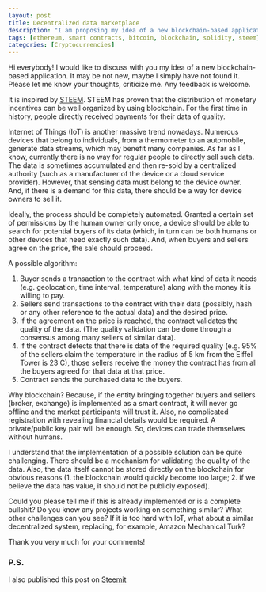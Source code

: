 ```yaml
---
layout: post
title: Decentralized data marketplace
description: "I am proposing my idea of a new blockchain-based application"
tags: [ethereum, smart contracts, bitcoin, blockchain, solidity, steem]
categories: [Cryptocurrencies]
---
```


Hi everybody! I would like to discuss with you my idea of a new blockchain-based application. It may be not new, maybe I simply have not found it. Please let me know your thoughts, criticize me. Any feedback is welcome.

It is inspired by <a href="https://steem.io/">STEEM</a>. STEEM has proven that the distribution of monetary incentives can be well organized by using blockchain. For the first time in history, people directly received payments for their data of quality.

Internet of Things (IoT) is another massive trend nowadays. Numerous devices that belong to individuals, from a thermometer to an automobile, generate data streams, which may benefit many companies. As far as I know, currently there is no way for regular people to directly sell such data. The data is sometimes accumulated and then re-sold by a centralized authority (such as a manufacturer of the device or a cloud service provider). However, that sensing data must belong to the device owner. And, if there is a demand for this data, there should be a way for device owners to sell it.

Ideally, the process should be completely automated. Granted a certain set of permissions by the human owner only once, a device should be able to search for potential buyers of its data (which, in turn can be both humans or other devices that need exactly such data). And, when buyers and sellers agree on the price, the sale should proceed.

A possible algorithm:

1. Buyer sends a transaction to the contract with what kind of data it needs (e.g. geolocation, time interval, temperature) along with the money it is willing to pay.
2. Sellers send transactions to the contract with their data (possibly, hash or any other reference to the actual data) and the desired price.
3. If the agreement on the price is reached, the contract validates the quality of the data. (The quality validation can be done through a consensus among many sellers of similar data).
4. If the contract detects that there is data of the required quality (e.g. 95% of the sellers claim the temperature in the radius of 5 km from the Eiffel Tower is 23 C), those sellers receive the money the contract has from all the buyers agreed for that data at that price.
5. Contract sends the purchased data to the buyers.

Why blockchain? Because, if the entity bringing together buyers and sellers (broker, exchange) is implemented as a smart contract, it will never go offline and the market participants will trust it. Also, no complicated registration with revealing financial details would be required. A private/public key pair will be enough. So, devices can trade themselves without humans.

I understand that the implementation of a possible solution can be quite challenging. There should be a mechanism for validating the quality of the data. Also, the data itself cannot be stored directly on the blockchain for obvious reasons (1. the blockchain would quickly become too large; 2. if we believe the data has value, it should not be publicly exposed).

Could you please tell me if this is already implemented or is a complete bullshit? Do you know any projects working on something similar? What other challenges can you see? If it is too hard with IoT, what about a similar decentralized system, replacing, for example, Amazon Mechanical Turk?

Thank you very much for your comments!

### P.S.
I also published this post on <a href="https://steemit.com/@sanbir/decentralized-data-marketplace">Steemit</a>